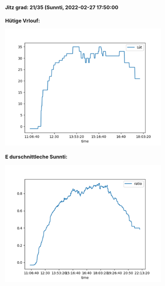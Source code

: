 ### Jitz grad: 21/35 (Sunnti, 2022-02-27 17:50:00

### Hütige Vrlouf:
![Graph](Today.png)

### E durschnittleche Sunnti:
![Graph](Sunnti.png)